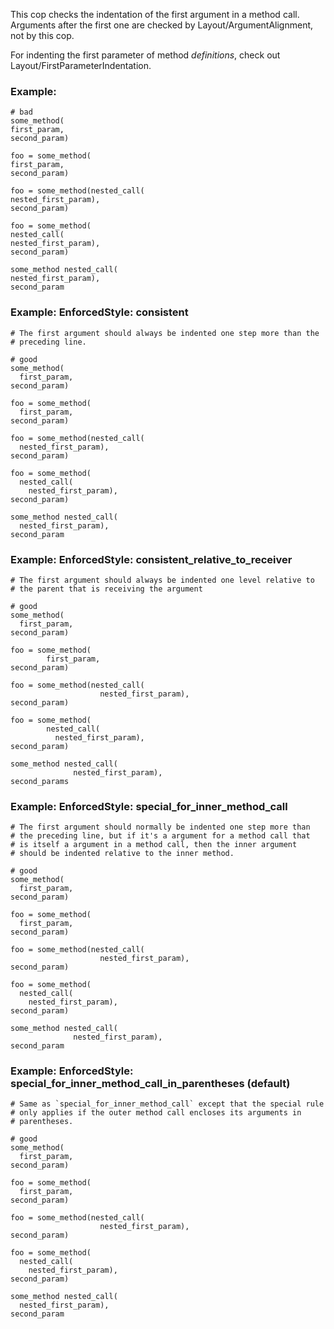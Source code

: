This cop checks the indentation of the first argument in a method call.
Arguments after the first one are checked by Layout/ArgumentAlignment,
not by this cop.

For indenting the first parameter of method _definitions_, check out
Layout/FirstParameterIndentation.

### Example:

    # bad
    some_method(
    first_param,
    second_param)

    foo = some_method(
    first_param,
    second_param)

    foo = some_method(nested_call(
    nested_first_param),
    second_param)

    foo = some_method(
    nested_call(
    nested_first_param),
    second_param)

    some_method nested_call(
    nested_first_param),
    second_param

### Example: EnforcedStyle: consistent
    # The first argument should always be indented one step more than the
    # preceding line.

    # good
    some_method(
      first_param,
    second_param)

    foo = some_method(
      first_param,
    second_param)

    foo = some_method(nested_call(
      nested_first_param),
    second_param)

    foo = some_method(
      nested_call(
        nested_first_param),
    second_param)

    some_method nested_call(
      nested_first_param),
    second_param

### Example: EnforcedStyle: consistent_relative_to_receiver
    # The first argument should always be indented one level relative to
    # the parent that is receiving the argument

    # good
    some_method(
      first_param,
    second_param)

    foo = some_method(
            first_param,
    second_param)

    foo = some_method(nested_call(
                        nested_first_param),
    second_param)

    foo = some_method(
            nested_call(
              nested_first_param),
    second_param)

    some_method nested_call(
                  nested_first_param),
    second_params

### Example: EnforcedStyle: special_for_inner_method_call
    # The first argument should normally be indented one step more than
    # the preceding line, but if it's a argument for a method call that
    # is itself a argument in a method call, then the inner argument
    # should be indented relative to the inner method.

    # good
    some_method(
      first_param,
    second_param)

    foo = some_method(
      first_param,
    second_param)

    foo = some_method(nested_call(
                        nested_first_param),
    second_param)

    foo = some_method(
      nested_call(
        nested_first_param),
    second_param)

    some_method nested_call(
                  nested_first_param),
    second_param

### Example: EnforcedStyle: special_for_inner_method_call_in_parentheses (default)
    # Same as `special_for_inner_method_call` except that the special rule
    # only applies if the outer method call encloses its arguments in
    # parentheses.

    # good
    some_method(
      first_param,
    second_param)

    foo = some_method(
      first_param,
    second_param)

    foo = some_method(nested_call(
                        nested_first_param),
    second_param)

    foo = some_method(
      nested_call(
        nested_first_param),
    second_param)

    some_method nested_call(
      nested_first_param),
    second_param
